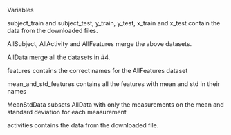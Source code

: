 Variables

subject_train and subject_test, y_train, y_test, x_train and x_test contain the data from the downloaded files.

AllSubject, AllActivity and AllFeatures merge the above datasets.

AllData merge all the datasets in #4.

features contains the correct names for the AllFeatures dataset

mean_and_std_features contains all the features with mean and std in their names

MeanStdData subsets AllData with only the measurements on the mean and standard deviation for each measurement

activities contains the data from the downloaded file.
